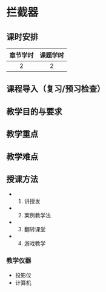# 拦截器

## 课时安排

|章节学时|课题学时|
|:--:|:--:|
|2|2|

## 课程导入（复习/预习检查）

## 教学目的与要求


## 教学重点

## 教学难点

## 授课方法

- 1. 讲授发
- 2. 案例教学法
- 3. 翻转课堂
- 4. 游戏教学

### 教学仪器

* 投影仪
* 计算机